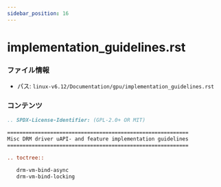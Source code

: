 ```yaml
---
sidebar_position: 16
---
```

# implementation_guidelines.rst

### ファイル情報

- パス: `linux-v6.12/Documentation/gpu/implementation_guidelines.rst`

### コンテンツ

```rst
.. SPDX-License-Identifier: (GPL-2.0+ OR MIT)

===========================================================
Misc DRM driver uAPI- and feature implementation guidelines
===========================================================

.. toctree::

   drm-vm-bind-async
   drm-vm-bind-locking

```
